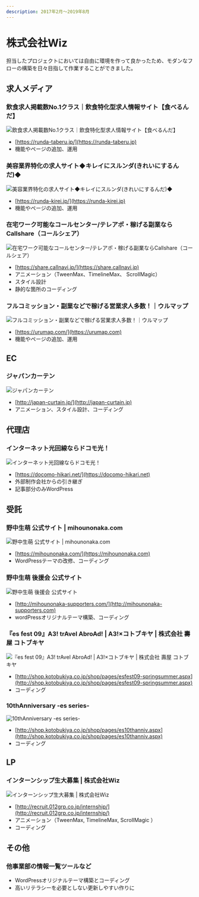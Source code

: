 ```yaml
---
description: 2017年2月～2019年8月
---
```


# 株式会社Wiz

担当したプロジェクトにおいては自由に環境を作って良かったため、モダンなフローの構築を日々目指して作業することができました。

## 求人メディア

### 飲食求人掲載数No.1クラス｜飲食特化型求人情報サイト【食べるんだ】

![飲食求人掲載数No.1クラス｜飲食特化型求人情報サイト【食べるんだ】](<../.gitbook/assets/image (1).png>)

* [https://runda-taberu.jp/](https://runda-taberu.jp)
* 機能やページの追加、運用&#x20;

### 美容業界特化の求人サイト◆キレイにスルンダ(きれいにするんだ)◆

![美容業界特化の求人サイト◆キレイにスルンダ(きれいにするんだ)◆](<../.gitbook/assets/image (6).png>)

* [https://runda-kirei.jp/](https://runda-kirei.jp)
* 機能やページの追加、運用&#x20;

### 在宅ワーク可能なコールセンター/テレアポ・稼げる副業ならCallshare（コールシェア）

![在宅ワーク可能なコールセンター/テレアポ・稼げる副業ならCallshare（コールシェア）](<../.gitbook/assets/image (3).png>)

* [https://share.callnavi.jp/](https://share.callnavi.jp)
* アニメーション（TweenMax、TimelineMax、 ScrollMagic）
* スタイル設計
* 静的な箇所のコーディング

### フルコミッション・副業などで稼げる営業求人多数！｜ウルマップ

![フルコミッション・副業などで稼げる営業求人多数！｜ウルマップ](<../.gitbook/assets/image (22).png>)

* [https://urumap.com/](https://urumap.com)
* 機能やページの追加、運用&#x20;

## EC

### ジャパンカーテン

![ジャパンカーテン](<../.gitbook/assets/image (15).png>)

* [http://japan-curtain.jp/](http://japan-curtain.jp)
* アニメーション、スタイル設計、コーディング&#x20;

## 代理店

### インターネット光回線ならドコモ光！

![インターネット光回線ならドコモ光！](<../.gitbook/assets/image (19) (1).png>)

* [https://docomo-hikari.net/](https://docomo-hikari.net)
* 外部制作会社からの引き継ぎ&#x20;
* 記事部分のみWordPress&#x20;

## 受託

### 野中生萌 公式サイト | mihounonaka.com

![野中生萌 公式サイト | mihounonaka.com](<../.gitbook/assets/image (20).png>)

* [https://mihounonaka.com/](https://mihounonaka.com)
* WordPressテーマの改修、コーディング&#x20;

### 野中生萌 後援会 公式サイト

![野中生萌 後援会 公式サイト](<../.gitbook/assets/image (4).png>)

* [http://mihounonaka-supporters.com/](http://mihounonaka-supporters.com)
* wordPressオリジナルテーマ構築、コーディング&#x20;

### 『es fest 09』A3! trAvel AbroAd! | A3!×コトブキヤ | 株式会社 壽屋 コトブキヤ

![『es fest 09』A3! trAvel AbroAd! | A3!×コトブキヤ | 株式会社 壽屋 コトブキヤ](<../.gitbook/assets/image (7).png>)

* [http://shop.kotobukiya.co.jp/shop/pages/esfest09-springsummer.aspx](http://shop.kotobukiya.co.jp/shop/pages/esfest09-springsummer.aspx)
* コーディング&#x20;

### 10thAnniversary -es series-

![10thAnniversary -es series-](<../.gitbook/assets/image (2).png>)

* [http://shop.kotobukiya.co.jp/shop/pages/es10thanniv.aspx](http://shop.kotobukiya.co.jp/shop/pages/es10thanniv.aspx)
* コーディング&#x20;

## LP

### インターンシップ生大募集 | 株式会社Wiz

![インターンシップ生大募集 | 株式会社Wiz](<../.gitbook/assets/image (5) (1).png>)

* [http://recruit.012grp.co.jp/internship/](http://recruit.012grp.co.jp/internship/)
* アニメーション（TweenMax, TimelineMax, ScrollMagic ）
* コーディング

## その他

### 他事業部の情報一覧ツールなど

* WordPressオリジナルテーマ構築とコーディング
* 高いリテラシーを必要としない更新しやすい作りに
